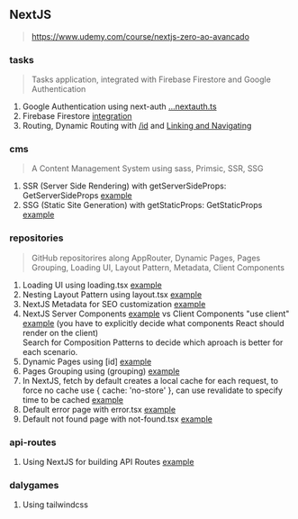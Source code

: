 ## NextJS
> https://www.udemy.com/course/nextjs-zero-ao-avancado

### tasks
> Tasks application, integrated with Firebase Firestore and Google Authentication
1. Google Authentication using next-auth [...nextauth.ts](https://github.com/jackanakin/nextjs-udemy/blob/main/tasks/src/pages/api/auth/%5B...nextauth%5D.ts)
2. Firebase Firestore [integration](https://github.com/jackanakin/nextjs-udemy/blob/main/tasks/src/services/firebaseConnection.ts)
3. Routing, Dynamic Routing with [/id](https://github.com/jackanakin/nextjs-udemy/blob/main/tasks/src/pages/task/%5Bid%5D.tsx) and [Linking and Navigating](https://github.com/jackanakin/nextjs-udemy/blob/main/tasks/src/pages/dashboard/index.tsx)

### cms
> A Content Management System using sass, Primsic, SSR, SSG
1. SSR (Server Side Rendering) with getServerSideProps: GetServerSideProps [example](https://github.com/jackanakin/nextjs-udemy/blob/main/cms/src/pages/posts/%5Bslug%5D.tsx)
2. SSG (Static Site Generation) with getStaticProps: GetStaticProps [example](https://github.com/jackanakin/nextjs-udemy/blob/main/cms/src/pages/posts/index.tsx)

### repositories
> GitHub repositorires along AppRouter, Dynamic Pages, Pages Grouping, Loading UI, Layout Pattern, Metadata, Client Components 
1. Loading UI using loading.tsx [example](https://github.com/jackanakin/nextjs-udemy/blob/main/repositories/src/app/loading.tsx)
2. Nesting Layout Pattern using layout.tsx [example](https://github.com/jackanakin/nextjs-udemy/blob/main/repositories/src/app/(site)/dashboard/layout.tsx)
3. NextJS Metadata for SEO customization [example](https://github.com/jackanakin/nextjs-udemy/blob/main/repositories/src/app/layout.tsx)
4. NextJS Server Components [example](https://github.com/jackanakin/nextjs-udemy/blob/main/repositories/src/app/repositorios/%5Bid%5D/page.tsx) vs Client Components "use client" [example](https://github.com/jackanakin/nextjs-udemy/blob/main/repositories/src/app/repositorios/page.tsx) (you have to explicitly decide what components React should render on the client) <br> Search for Composition Patterns to decide which aproach is better for each scenario.
5. Dynamic Pages using \[id\] [example](https://github.com/jackanakin/nextjs-udemy/tree/main/repositories/src/app/repositorios/%5Bid%5D)
6. Pages Grouping using (grouping) [example](https://github.com/jackanakin/nextjs-udemy/tree/main/repositories/src/app/(admin))
7. In NextJS, fetch by default creates a local cache for each request, to force no cache use { cache: 'no-store' }, can use revalidate to specify time to be cached [example](https://github.com/jackanakin/nextjs-udemy/blob/main/repositories/src/app/page.tsx)
8. Default error page with error.tsx [example](https://github.com/jackanakin/nextjs-udemy/blob/main/repositories/src/app/error.tsx)
9. Default not found page with not-found.tsx [example](https://github.com/jackanakin/nextjs-udemy/blob/main/repositories/src/app/not-found.tsx)

### api-routes
1. Using NextJS for building API Routes [example](https://github.com/jackanakin/nextjs-udemy/blob/main/api-routes/src/app/api/tarefas/route.ts)

### dalygames
1. Using tailwindcss